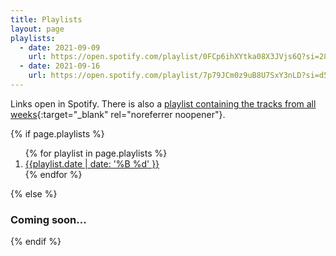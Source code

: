```yaml
---
title: Playlists
layout: page
playlists:
  - date: 2021-09-09
    url: https://open.spotify.com/playlist/0FCp6ihXYtka08X3JVjs6Q?si=28c8feec552f4296
  - date: 2021-09-16
    url: https://open.spotify.com/playlist/7p79JCm0z9uB8U7SxY3nLD?si=d56e80ea68aa4118
---
```


Links open in Spotify. There is also a [playlist containing the tracks from all weeks](https://open.spotify.com/playlist/5LFat7Qmw1ZC7gaaytLaxX?si=ee3f9faa5cd84c55){:target="\_blank" rel="noreferrer noopener"}.

{% if page.playlists %}

<ol>
{% for playlist in page.playlists %}
    <li>
        <a href="{{ playlist.url }}" target="_blank" rel="noreferrer noopener">{{playlist.date | date: '%B %d' }}</a>
    </li>
{% endfor %}
</ol>
{% else %}

### Coming soon...

{% endif %}
